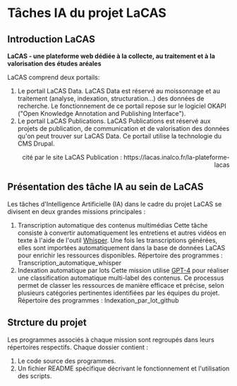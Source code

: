 # Tâches IA du projet LaCAS

## Introduction LaCAS

**LaCAS - une plateforme web dédiée à la collecte, au traitement et à la valorisation des études aréales**

LaCAS comprend deux portails:

1. Le portail LaCAS Data. LaCAS Data est réservé au moissonnage et au traitement (analyse, indexation, structuration...) des données de recherche. Le fonctionnement de ce portail repose sur le logiciel OKAPI ("Open Knowledge Annotation and Publishing Interface").
2. Le portail LaCAS Publications. LaCAS Publications est réservé aux projets de publication, de communication et de valorisation des données qu'on peut trouver sur LaCAS Data. Ce portail utilise la technologie du CMS Drupal.

<p align="right">cité par le site LaCAS Publication : https://lacas.inalco.fr/la-plateforme-lacas</p>

## Présentation des tâche IA au sein de LaCAS

Les tâches d'Intelligence Artificielle (IA) dans le cadre du projet LaCAS se divisent en deux grandes missions principales :

1. Transcription automatique des contenus multimédias
   Cette tâche consiste à convertir automatiquement les entretiens et autres vidéos en texte à l'aide de l'outil [Whisper](https://github.com/openai/whisper). Une fois les transcriptions générées, elles sont importées automatiquement dans la base de données LaCAS pour enrichir les ressources disponibles.
  Répertoire des programmes : Transcription_automatique_whisper
2. Indexation automatique par lots
   Cette mission utilise [GPT-4](https://openai.com/index/gpt-4/) pour réaliser une classification automatique multi-label des contenus. Ce processus permet de classer les ressources de manière efficace et précise, selon plusieurs catégories pertinentes identifiées par les équipes du projet.
  Répertoire des programmes : Indexation_par_lot_github

## Strcture du projet

Les programmes associés à chaque mission sont regroupés dans leurs répertoires respectifs. Chaque dossier contient :

1. Le code source des programmes.
2. Un fichier README spécifique décrivant le fonctionnement et l'utilisation des scripts.

